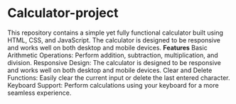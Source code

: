 # Calculator-project
This repository contains a simple yet fully functional calculator built using HTML, CSS, and JavaScript. The calculator is designed to be responsive and works well on both desktop and mobile devices.
**Features**
Basic Arithmetic Operations: Perform addition, subtraction, multiplication, and division.
Responsive Design: The calculator is designed to be responsive and works well on both desktop and mobile devices.
Clear and Delete Functions: Easily clear the current input or delete the last entered character.
Keyboard Support: Perform calculations using your keyboard for a more seamless experience.
